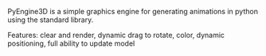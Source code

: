 PyEngine3D is a simple graphics engine for generating animations in python using the standard library.

Features: clear and render, dynamic drag to rotate, color, dynamic positioning, full ability to update model
